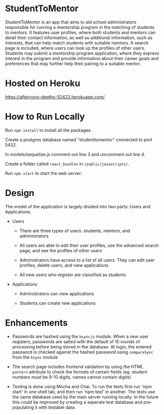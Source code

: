 # StudentToMentor

StudentToMentor is an app that aims to aid school administrators responsible for running a mentorship program in the matching of students to mentors. It features user profiles, where both students and mentors can detail their contact information, as well as additional information, such as interests, that can help match students with suitable mentors. A search page is included, where users can look up the profiles of other users. Students may submit a mentorship program application, where they express interest in the program and provide information about their career goals and preferences that may further help their pairing to a suitable mentor.

# Hosted on Heroku

https://afternoon-depths-52422.herokuapp.com/

# How to Run Locally

Run `npm install` to install all the packages.

Create a postgres database named "studenttomentor" connected to port 5432.

In models/sequelize.js comment out line 3 and uncomment out line 4.

Create a folder called `react_bundles` in `/public/javascripts/`.

Run `npm start` to start the web server.

# Design

The model of the application is largely divided into two parts: Users and Applications.

- Users

  - There are three types of users: students, mentors, and administrators
  
  - All users are able to edit their user profiles, use the advanced search page, and see the profiles of other users
  
  - Administrators have access to a list of all users. They can edit user profiles, delete users, and view applications
  
  - All new users who register are classified as students

- Applications

  - Administrators can view applications

  - Students can create new applications

# Enhancements

- Passwords are hashed using the `bsyncjs` module. When a new user registers, passwords are salted with the default of 10 rounds of processing before being stored in the database. At login, the entered password is checked against the hashed password using `compareSync` from the `bsync` module

- The search page includes frontend validation by using the HTML `pattern` attribute to check the formats of certain fields (eg. student numbers must be 9-10 digits, names cannot contain digits)

- Testing is done using Mocha and Chai. To run the tests first run 'npm start' in one shell tab, and then run 'npm test' in another. The tests use the same database used by the main server running locally. In the future this could be improved by creating a seperate test database and pre-populating it with testable data.
